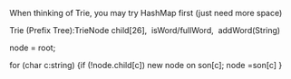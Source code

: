 When thinking of Trie, you may try HashMap first (just need more space)

Trie (Prefix Tree):TrieNode child[26],  isWord/fullWord,  addWord(String)

node = root;

for (char c:string) {if (!node.child[c]) new node on son[c]; node =son[c] }
